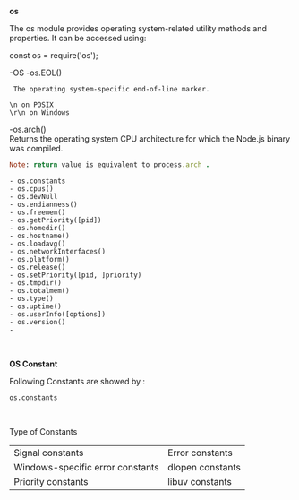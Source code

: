 **os**

The os module provides operating system-related utility methods and properties. 
It can be accessed using:
 
 const os = require('os');

 -OS
  -os.EOL()
   <br>

     The operating system-specific end-of-line marker.

    \n on POSIX
    \r\n on Windows

   -os.arch()<br>
   Returns the operating system CPU architecture for which the Node.js binary was compiled.

   ```Ruby
   Note: return value is equivalent to process.arch .
   ```
    - os.constants
    - os.cpus()
    - os.devNull
    - os.endianness()
    - os.freemem()
    - os.getPriority([pid])
    - os.homedir()
    - os.hostname()
    - os.loadavg()
    - os.networkInterfaces()
    - os.platform()
    - os.release()
    - os.setPriority([pid, ]priority)
    - os.tmpdir()
    - os.totalmem()
    - os.type()
    - os.uptime()
    - os.userInfo([options])
    - os.version()
    -
<br>

**OS Constant**

Following Constants are showed by :

```
os.constants

```
<br>

Type  of Constants

|  |  |
|---|---|
|Signal constants| Error constants|
|Windows-specific error constants|dlopen constants|
|Priority constants|libuv constants|